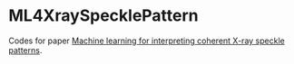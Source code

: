 # ML4XraySpecklePattern

Codes for paper [Machine learning for interpreting coherent X-ray speckle patterns](http://arxiv.org/abs/2211.08194).
